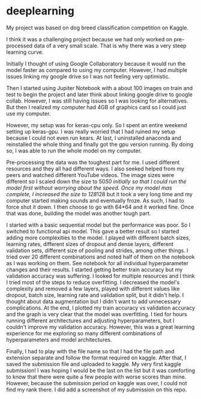 # deeplearning
My project was based on dog breed classification competition on Kaggle.

I think it was a challenging project because we had only worked on pre-processed data of a very small scale. That is why there was a very steep learning curve.

Initially I thought of using Google Collaboratory because it would run the model faster as compared to using my computer. However, I had multiple issues linking my google drive so I was not feeling very optimistic.

Then I started using Jupiter Notebook with a about 100 images on train and test to begin the project and later think about linking google drive to google collab. However, I was still having issues so I was looking for alternatives. But then I realized my computer had 4GB of graphics card so I could just use my computer.

However, my setup was for keras-cpu only. So I spent an entire weekend setting up keras-gpu. I was really worried that I had ruined my setup because I could not even run kears. At last, I uninstalled anaconda and reinstalled the whole thing and finally got the gpu version running. By doing so, I was able to run the whole model on my computer.

Pre-processing the data was the toughest part for me. I used different resources and they all had different ways. I also seeked helped from my peers and watched different YouTube videos. The image sizes were different so I scaled down the size to 50*50 initially so that I could run the model first without worrying about the speed. Once my model mas complete, I increased the size to 128*128 but it took a very long time and my computer started making sounds and eventually froze. As such, I had to force shut it down. I then choose to go with 64*64 and it worked fine. Once that was done, building the model was another tough part.

I started with a basic sequential model but the performance was poor. So I switched to functional api model. This gave a better result so I started adding more complexities to the model. I played with different batch sizes, learning rates, different sizes of dropout and dense layers, different validation sets, different size of pooling and strides, among other things. I tried over 20 different combinations and noted half of them on the notebook as I was working on them. See notebook for all individual hyperparameter changes and their results. I started getting better train accuracy but my validation accuracy was suffering. I looked for multiple resources and I think I tried most of the steps to reduce overfitting. I decreased the model's complexity and removed a few layers, played with different values like dropout, batch size, learning rate and validation split, but it didn't help. I thought about data augmentation but I didn't want to add unnecessary complications. At the end, I plotted my train accuracy vs validation accuracy and the graph is very clear that the model was overfitting. I tied for hours running different architectures and adjusting hyperparameters, but I couldn't improve my validation accuracy. However, this was a great learning experience for me exploring so many different combinations of hyperparameters and model architectures.

Finally, I had to play with the file name so that I had the file path and extension separate and follow the format required on kaggle. After that, I saved the submission file and uploaded to kaggle. My very first kaggle submission! I was hoping I would be the last on the list but it was comforting to know that there were quite a few people with worse scores than mine. However, because the submission period on kaggle was over, I could not find my rank there. I did add a screenshot of my submission on this repo.
